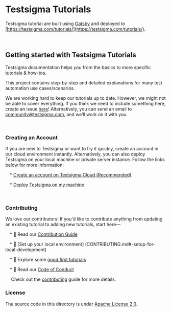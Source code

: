 # Testsigma Tutorials
Testsigma tutorial are built using [Gatsby](https://www.gatsbyjs.com/) and deployed to [https://testsigma.com/tutorials/](https://testsigma.com/tutorials/).

&emsp; 

## **Getting started with Testsigma Tutorials**
Testsigma documentation helps you from the basics to more specific tutorials & how-tos.

This project contains step-by-step and detailed explanations for many test automation use cases/scenarios.

We are working hard to keep our tutorials up to date. However, we might not be able to cover everything. If you think we need to include something here, create an issue [here](https://github.com/testsigmahq/testsigma-tutorials/issues)! Alternatively, you can send an email to [community@testsigma.com](mailto:community@testsigma.com), and we’ll work on it with you.

&emsp; 
### Creating an Account

If you are new to Testsigma or want to try it quickly, create an account in our cloud environment instantly. Alternatively, you can also deploy Testsigma on your local machine or private server instance. Follow the links below for more information:

&emsp;* [Create an account on Testsigma Cloud (Recommended)](https://testsigma.com/docs/getting-started/setup/testsigma-cloud/)

&emsp;* [Deploy Testsigma on my machine](https://testsigma.com/docs/getting-started/setup/overview/)

&emsp; 
### Contributing

We love our contributors! If you'd like to contribute anything from updating an existing tutorial to adding new tutorials, start here—

&emsp;* 📖 Read our [Contribution Guide](CONTRIBUTING.md)

&emsp;* 🧩 [Set up your local environment] (CONTRIBUTING.md#-setup-for-local-development)

&emsp;* 👾 Explore some [good first tutorials](https://github.com/testsigmahq/testsigma-tutorials/issues?q=is%3Aopen+is%3Aissue+label%3A%22good+first+tutorial%22)

&emsp;* 📕 Read our [Code of Conduct](CODE_OF_CONDUCT.md)

&emsp;
Check out the [contributing](CONTRIBUTING.md) guide for more details.

### License

The source code in this directory is under [Apache License 2.0](LICENSE).
